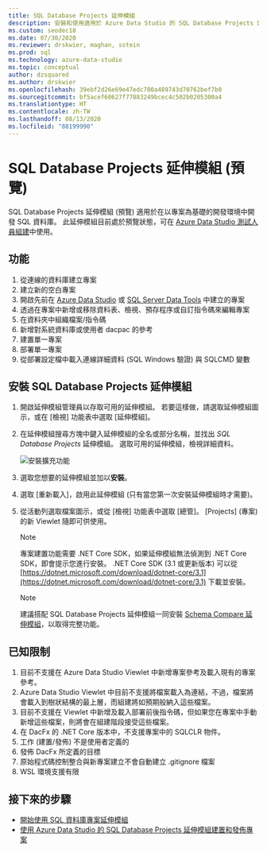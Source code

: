 ```yaml
---
title: SQL Database Projects 延伸模組
description: 安裝和使用適用於 Azure Data Studio 的 SQL Database Projects 延伸模組 (預覽)
ms.custom: seodec18
ms.date: 07/30/2020
ms.reviewer: drskwier, maghan, sstein
ms.prod: sql
ms.technology: azure-data-studio
ms.topic: conceptual
author: dzsquared
ms.author: drskwier
ms.openlocfilehash: 39ebf2d26e69e47edc700a489743d70762bef7b0
ms.sourcegitcommit: bf5acef60627f77883249bcec4c502b0205300a4
ms.translationtype: HT
ms.contentlocale: zh-TW
ms.lasthandoff: 08/13/2020
ms.locfileid: "88199990"
---
```

# <a name="sql-database-projects-extension-preview"></a>SQL Database Projects 延伸模組 (預覽)

SQL Database Projects 延伸模組 (預覽) 適用於在以專案為基礎的開發環境中開發 SQL 資料庫。 此延伸模組目前處於預覽狀態，可在 [Azure Data Studio 測試人員組建](https://github.com/microsoft/azuredatastudio#try-out-the-latest-insiders-build-from-main)中使用。


## <a name="features"></a>功能
1. 從連線的資料庫建立專案 
2. 建立新的空白專案
3. 開啟先前在 [Azure Data Studio](sql-database-project-extension-getting-started.md) 或 [SQL Server Data Tools](../ssdt/sql-server-data-tools.md) 中建立的專案 
4. 透過在專案中新增或移除資料表、檢視、預存程序或自訂指令碼來編輯專案 
5. 在資料夾中組織檔案/指令碼 
6. 新增對系統資料庫或使用者 dacpac 的參考
7. 建置單一專案 
8. 部署單一專案
9. 從部署設定檔中載入連線詳細資料 (SQL Windows 驗證) 與 SQLCMD 變數 

## <a name="install-the-sql-database-projects-extension"></a>安裝 SQL Database Projects 延伸模組

1. 開啟延伸模組管理員以存取可用的延伸模組。  若要這樣做，請選取延伸模組圖示，或在 [檢視] 功能表中選取 [延伸模組]。
2. 在延伸模組搜尋方塊中鍵入延伸模組的全名或部分名稱，並找出 *SQL Database Projects* 延伸模組。 選取可用的延伸模組，檢視詳細資料。

   ![安裝擴充功能](media/extensions/sql-database-projects-extension/install-database-projects.png)

3. 選取您想要的延伸模組並加以**安裝**。
4. 選取 [重新載入]，啟用此延伸模組 (只有當您第一次安裝延伸模組時才需要)。
5. 從活動列選取檔案圖示，或從 [檢視] 功能表中選取 [總管]。 [Projects] \(專案\) 的新 Viewlet 隨即可供使用。


   > [!NOTE]
   > 專案建置功能需要 .NET Core SDK，如果延伸模組無法偵測到 .NET Core SDK，即會提示您進行安裝。  .NET Core SDK (3.1 或更新版本) 可以從 [https://dotnet.microsoft.com/download/dotnet-core/3.1](https://dotnet.microsoft.com/download/dotnet-core/3.1) 下載並安裝。

   > [!NOTE]
   > 建議搭配 SQL Database Projects 延伸模組一同安裝 [Schema Compare 延伸模組](schema-compare-extension.md)，以取得完整功能。

## <a name="known-limitations"></a>已知限制
1. 目前不支援在 Azure Data Studio Viewlet 中新增專案參考及載入現有的專案參考。 
2. Azure Data Studio Viewlet 中目前不支援將檔案載入為連結，不過，檔案將會載入到樹狀結構的最上層，而組建將如預期般納入這些檔案。 
3. 目前不支援在 Viewlet 中新增及載入部署前後指令碼，但如果您在專案中手動新增這些檔案，則將會在組建階段接受這些檔案。 
3. 在 DacFx 的 .NET Core 版本中，不支援專案中的 SQLCLR 物件。 
3. 工作 (建置/發佈) 不是使用者定義的
3. 發佈 DacFx 所定義的目標
3. 原始程式碼控制整合與新專案建立不會自動建立 .gitignore 檔案 
3. WSL 環境支援有限 

## <a name="next-steps"></a>接下來的步驟
- [開始使用 SQL 資料庫專案延伸模組](sql-database-project-extension-getting-started.md)
- [使用 Azure Data Studio 的 SQL Database Projects 延伸模組建置和發佈專案](sql-database-project-extension-build.md)